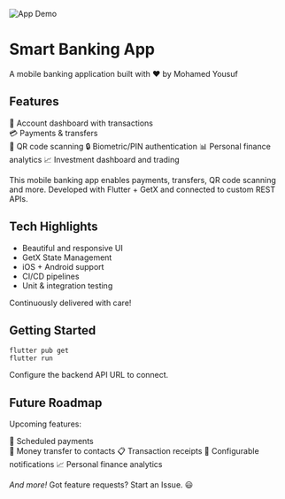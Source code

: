 ![App Demo](https://drive.google.com/uc?export=view&id=1sdk7sYgOVgDcgiHN0E6MJTwYZYp_2Tud/view?usp=sharing)
# Smart Banking App 
A mobile banking application built with ❤️ by Mohamed Yousuf

## Features
🏦 Account dashboard with transactions  
💳 Payments & transfers  
📸 QR code scanning
🔒 Biometric/PIN authentication 
📊 Personal finance analytics
📈 Investment dashboard and trading



This mobile banking app enables payments, transfers, QR code scanning and more. Developed with Flutter + GetX and connected to custom REST APIs.

## Tech Highlights
- Beautiful and responsive UI
- GetX State Management
- iOS + Android support  
- CI/CD pipelines 
- Unit & integration testing

Continuously delivered with care!



## Getting Started

```
flutter pub get
flutter run
```

Configure the backend API URL to connect.

## Future Roadmap

Upcoming features:

💸 Scheduled payments  
💌 Money transfer to contacts
📋 Transaction receipts
🔔 Configurable notifications
📈 Personal finance analytics

*And more!* Got feature requests? Start an Issue. 😃


